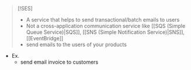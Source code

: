 
>[!SES]
>- A service that helps to send transactional/batch emails to users
>- Not a cross-application communication service like [[SQS (Simple Queue Service)|SQS]], [[SNS (Simple Notification Service)|SNS]], [[EventBridge]]
>- send emails to the users of your products

- Ex.
	- send email invoice to customers
